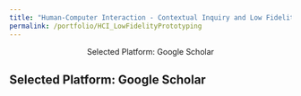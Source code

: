 ```yaml
---
title: "Human-Computer Interaction - Contextual Inquiry and Low Fidelity Prototyping"
permalink: /portfolio/HCI_LowFidelityPrototyping
---
```


<div align="center">
  Selected Platform: Google Scholar
</div>

##  Selected Platform: Google Scholar
